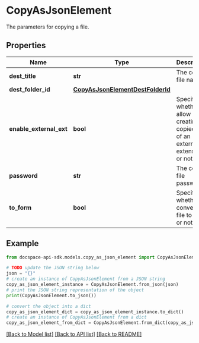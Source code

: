 # CopyAsJsonElement
The parameters for copying a file.

## Properties

Name | Type | Description | Notes
------------ | ------------- | ------------- | -------------
**dest_title** | **str** | The copied file name. | 
**dest_folder_id** | [**CopyAsJsonElementDestFolderId**](CopyAsJsonElementDestFolderId.md) |  | 
**enable_external_ext** | **bool** | Specifies whether to allow creating the copied file of an external extension or not. | [optional] 
**password** | **str** | The copied file password. | [optional] 
**to_form** | **bool** | Specifies whether to convert the file to form or not. | [optional] 

## Example

```python
from docspace-api-sdk.models.copy_as_json_element import CopyAsJsonElement

# TODO update the JSON string below
json = "{}"
# create an instance of CopyAsJsonElement from a JSON string
copy_as_json_element_instance = CopyAsJsonElement.from_json(json)
# print the JSON string representation of the object
print(CopyAsJsonElement.to_json())

# convert the object into a dict
copy_as_json_element_dict = copy_as_json_element_instance.to_dict()
# create an instance of CopyAsJsonElement from a dict
copy_as_json_element_from_dict = CopyAsJsonElement.from_dict(copy_as_json_element_dict)
```
[[Back to Model list]](../README.md#documentation-for-models) [[Back to API list]](../README.md#documentation-for-api-endpoints) [[Back to README]](../README.md)


